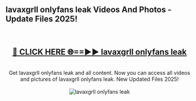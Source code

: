 <h2>lavaxgrll onlyfans leak Videos And Photos - Update Files 2025!</h2>
<br>
<div align="center">
<h2><a href="https://linkcuts.com/hfmhzwbr" rel="nofollow">🔴 CLICK HERE 🌐==►► lavaxgrll onlyfans leak</a></h2>
<br>
Get lavaxgrll onlyfans leak and all content. Now you can access all videos and pictures of lavaxgrll onlyfans leak. New Updated Files 2025!
<br>
<br>
<a href="https://linkcuts.com/hfmhzwbr" rel="nofollow" data-target="animated-image.originalLink"><img src="https://i.ibb.co.com/WyWwxjT/player-gif2.gif" alt="lavaxgrll onlyfans leak" style="max-width: 100%; display: inline-block;" data-target="animated-image.originalImage"></a>
</div>
<br>